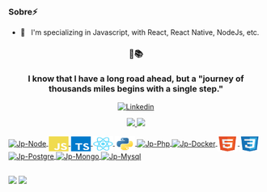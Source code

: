 
### Sobre⚡

- 🌱 &nbsp; I'm specializing in Javascript, with React, React Native, NodeJs, etc.

<h3 align="center">
  💜📚
</h3>
<h3 align="center">
  I know that I have a long road ahead, but a "journey of thousands miles begins with a single step."
</h3>
<p align="center">
  <a href="https://www.linkedin.com/in/jp-soares/"><img alt="Linkedin" src="https://img.shields.io/badge/-LinkedIn-blue?style=flat-square&logo=Linkedin&logoColor=white&link=https://www.linkedin.com/in/fagnerpsantos/"></a>
</p>

<div align="center">
  <a href="https://github.com/jpsoaresXy">
  <img height="150em" src="https://github-readme-stats.vercel.app/api?username=jpsoaresXy&show_icons=true&theme=dracula&include_all_commits=true&count_private=true"/>
  <img height="150em" src="https://github-readme-stats.vercel.app/api/top-langs/?username=jpsoaresXy&layout=compact&langs_count=7&theme=dracula"/>
</div>
<div style="display: inline_block"><br>
  <img align="center" alt="Jp-Node" height="40" width="50" src="https://cdn.jsdelivr.net/gh/devicons/devicon/icons/nodejs/nodejs-original.svg" />

  <img align="center" alt="Jp-Js" height="30" width="40" src="https://raw.githubusercontent.com/devicons/devicon/master/icons/javascript/javascript-plain.svg">
  <img align="center" alt="Jp-Ts" height="30" width="40" src="https://raw.githubusercontent.com/devicons/devicon/master/icons/typescript/typescript-plain.svg">
  <img align="center" alt="Jp-React" height="30" width="40" src="https://raw.githubusercontent.com/devicons/devicon/master/icons/react/react-original.svg">
  <img align="center" alt="Jp-Python" height="30" width="40" src="https://raw.githubusercontent.com/devicons/devicon/master/icons/python/python-original.svg">
  <img align="center" alt="Jp-Php" height="40" width="50"  src="https://cdn.jsdelivr.net/gh/devicons/devicon/icons/php/php-plain.svg" />
  <img align="center" alt="Jp-Docker" height="40" width="50" src="https://cdn.jsdelivr.net/gh/devicons/devicon/icons/docker/docker-original.svg" />
  <img align="center" alt="Jp-HTML" height="30" width="40" src="https://raw.githubusercontent.com/devicons/devicon/master/icons/html5/html5-original.svg">
  <img align="center" alt="Jp-CSS" height="30" width="40" src="https://raw.githubusercontent.com/devicons/devicon/master/icons/css3/css3-original.svg">
  <img align="center" alt="Jp-Postgre" height="30" width="40" src="https://cdn.jsdelivr.net/gh/devicons/devicon/icons/postgresql/postgresql-original.svg" />
  <img align="center" alt="Jp-Mongo" height="30" width="40" src="https://cdn.jsdelivr.net/gh/devicons/devicon/icons/mongodb/mongodb-original.svg" />
  <img align="center" alt="Jp-Mysql" height="30" width="40" src="https://cdn.jsdelivr.net/gh/devicons/devicon/icons/mysql/mysql-original.svg" />

##
  
<div> 
  <a href = "mailto:jpsoares3@gmail.com"><img src="https://img.shields.io/badge/-Gmail-%23333?style=for-the-badge&logo=gmail&logoColor=white" target="_blank"></a>
  <a href="https://www.linkedin.com/in/jp-soares/" target="_blank"><img src="https://img.shields.io/badge/-LinkedIn-%230077B5?style=for-the-badge&logo=linkedin&logoColor=white" target="_blank"></a> 
 
</div>
